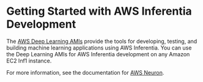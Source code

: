 # Getting Started with AWS Inferentia Development<a name="inf-getting-started"></a>

The [AWS Deep Learning AMIs](https://docs.aws.amazon.com/dlami/latest/devguide/) provide the tools for developing, testing, and building machine learning applications using AWS Inferentia\. You can use the Deep Learning AMIs for AWS Inferentia development on any Amazon EC2 Inf1 instance\.

For more information, see the documentation for [AWS Neuron](https://github.com/aws/aws-mla/Neuron)\.